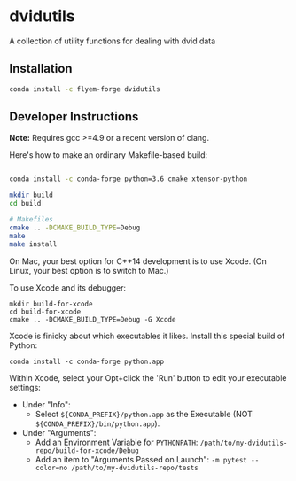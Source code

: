 dvidutils
=========

A collection of utility functions for dealing with dvid data


Installation
------------

```bash
conda install -c flyem-forge dvidutils
```

Developer Instructions
----------------------

**Note:** Requires gcc >=4.9 or a recent version of clang.

Here's how to make an ordinary Makefile-based build:

```bash

conda install -c conda-forge python=3.6 cmake xtensor-python

mkdir build
cd build

# Makefiles
cmake .. -DCMAKE_BUILD_TYPE=Debug
make
make install
```

On Mac, your best option for C++14 development is to use Xcode.
(On Linux, your best option is to switch to Mac.)

To use Xcode and its debugger:
```
mkdir build-for-xcode
cd build-for-xcode
cmake .. -DCMAKE_BUILD_TYPE=Debug -G Xcode
```

Xcode is finicky about which executables it likes.  Install this special build of Python:
```
conda install -c conda-forge python.app
```

Within Xcode, select your Opt+click the 'Run' button to edit your executable settings:

- Under "Info":
  - Select `${CONDA_PREFIX}/python.app` as the Executable (NOT `${CONDA_PREFIX}/bin/python.app`).
- Under "Arguments":
  - Add an Environment Variable for `PYTHONPATH`: `/path/to/my-dvidutils-repo/build-for-xcode/Debug`
  - Add an item to "Arguments Passed on Launch": `-m pytest --color=no /path/to/my-dvidutils-repo/tests`
